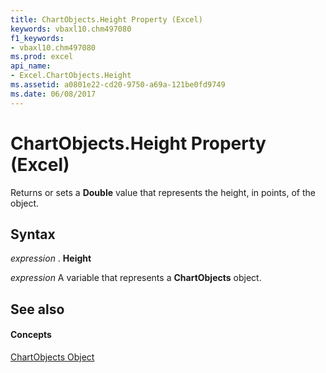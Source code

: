 ```yaml
---
title: ChartObjects.Height Property (Excel)
keywords: vbaxl10.chm497080
f1_keywords:
- vbaxl10.chm497080
ms.prod: excel
api_name:
- Excel.ChartObjects.Height
ms.assetid: a0801e22-cd20-9750-a69a-121be0fd9749
ms.date: 06/08/2017
---
```



# ChartObjects.Height Property (Excel)

Returns or sets a  **Double** value that represents the height, in points, of the object.


## Syntax

 _expression_ . **Height**

 _expression_ A variable that represents a **ChartObjects** object.


## See also


#### Concepts


[ChartObjects Object](chartobjects-object-excel.md)

